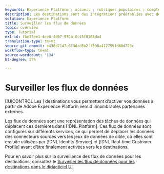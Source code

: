```yaml
---
keywords: Experience Platform ; accueil ; rubriques populaires ; comptes de surveillance ; flux de données de surveillance ; flux de données ; destinations
description: Les destinations sont des intégrations préétablies avec des plateformes de destination qui permettent une activation transparente des données de Adobe Experience Platform. Vous pouvez utiliser les destinations pour activer vos données connues et inconnues pour les campagnes marketing cross-canal, les campagnes par e-mail, la publicité ciblée et de nombreux autres cas d’utilisation.
solution: Experience Platform
title: Surveiller les flux de données
topic: overview
type: Tutorial
exl-id: fbe35ee1-4ee8-4d67-976b-0c45f0168da4
translation-type: tm+mt
source-git-commit: e436d7147c613dad5b2ff596a412759fd60d228c
workflow-type: tm+mt
source-wordcount: '134'
ht-degree: 27%

---
```


# Surveiller les flux de données

[!UICONTROL Les ] destinations vous permettent d&#39;activer vos données à partir de Adobe Experience Platform vers d&#39;innombrables partenaires externes.

Les flux de données sont une représentation des tâches de données qui déplacent ces dernières dans [!DNL Platform]. Ces flux de données sont configurés sur différents services, ce qui permet de déplacer les données des connecteurs sources vers les jeux de données de cible, où elles sont ensuite utilisées par [!DNL Identity Service] et [!DNL Real-time Customer Profile] avant d’être finalement activées vers les destinations.

Pour en savoir plus sur la surveillance des flux de données pour les destinations, consultez le [Surveiller les flux de données pour les destinations dans le didacticiel UI](../../dataflows/ui/monitor-destinations.md).

